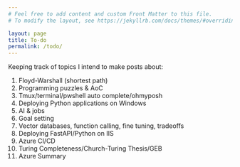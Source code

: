 ```yaml
---
# Feel free to add content and custom Front Matter to this file.
# To modify the layout, see https://jekyllrb.com/docs/themes/#overriding-theme-defaults

layout: page
title: To-do
permalink: /todo/
---
```


Keeping track of topics I intend to make posts about:

1. Floyd-Warshall (shortest path)
1. Programming puzzles & AoC
1. Tmux/terminal/pwshell auto complete/ohmyposh
1. Deploying Python applications on Windows
1. AI & jobs
1. Goal setting
1. Vector databases, function calling, fine tuning, tradeoffs
1. Deploying FastAPI/Python on IIS
1. Azure CI/CD
1. Turing Completeness/Church-Turing Thesis/GEB
1. Azure Summary